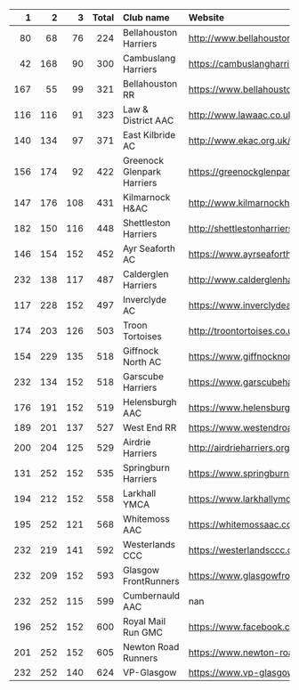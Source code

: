 |   1 |   2 |   3 |   Total | Club name                  | Website                                    |
|----:|----:|----:|--------:|:---------------------------|:-------------------------------------------|
|  80 |  68 |  76 |     224 | Bellahouston Harriers      | http://www.bellahoustonharriers.co.uk/     |
|  42 | 168 |  90 |     300 | Cambuslang Harriers        | https://cambuslangharriers.org/            |
| 167 |  55 |  99 |     321 | Bellahouston RR            | https://www.bellahoustonroadrunners.co.uk/ |
| 116 | 116 |  91 |     323 | Law & District AAC         | http://www.lawaac.co.uk/                   |
| 140 | 134 |  97 |     371 | East Kilbride AC           | http://www.ekac.org.uk/                    |
| 156 | 174 |  92 |     422 | Greenock Glenpark Harriers | https://greenockglenparkharriers.com/      |
| 147 | 176 | 108 |     431 | Kilmarnock H&AC            | http://www.kilmarnockharriers.com/         |
| 182 | 150 | 116 |     448 | Shettleston Harriers       | http://shettlestonharriers.org.uk/         |
| 146 | 154 | 152 |     452 | Ayr Seaforth AC            | https://www.ayrseaforth.co.uk/             |
| 232 | 138 | 117 |     487 | Calderglen Harriers        | http://www.calderglenharriers.org.uk/      |
| 117 | 228 | 152 |     497 | Inverclyde AC              | https://www.inverclydeac.org/              |
| 174 | 203 | 126 |     503 | Troon Tortoises            | http://troontortoises.co.uk                |
| 154 | 229 | 135 |     518 | Giffnock North AC          | https://www.giffnocknorth.co.uk/           |
| 232 | 134 | 152 |     518 | Garscube Harriers          | https://www.garscubeharriers.org.uk/       |
| 176 | 191 | 152 |     519 | Helensburgh AAC            | https://www.helensburghaac.com/            |
| 189 | 201 | 137 |     527 | West End RR                | https://www.westendroadrunners.co.uk/      |
| 200 | 204 | 125 |     529 | Airdrie Harriers           | http://airdrieharriers.org/                |
| 131 | 252 | 152 |     535 | Springburn Harriers        | https://www.springburnharriers.co.uk/      |
| 194 | 212 | 152 |     558 | Larkhall YMCA              | https://www.larkhallymcaharriers.org       |
| 195 | 252 | 121 |     568 | Whitemoss AAC              | https://whitemossaac.co.uk/                |
| 232 | 219 | 141 |     592 | Westerlands CCC            | https://westerlandsccc.co.uk/              |
| 232 | 209 | 152 |     593 | Glasgow FrontRunners       | https://www.glasgowfrontrunners.org/       |
| 232 | 252 | 115 |     599 | Cumbernauld AAC            | nan                                        |
| 196 | 252 | 152 |     600 | Royal Mail Run GMC         | https://www.facebook.com/royalmailrungmc/  |
| 201 | 252 | 152 |     605 | Newton Road Runners        | https://www.newton-roadrunners.com/        |
| 232 | 252 | 140 |     624 | VP-Glasgow                 | https://www.vp-glasgow.com                 |